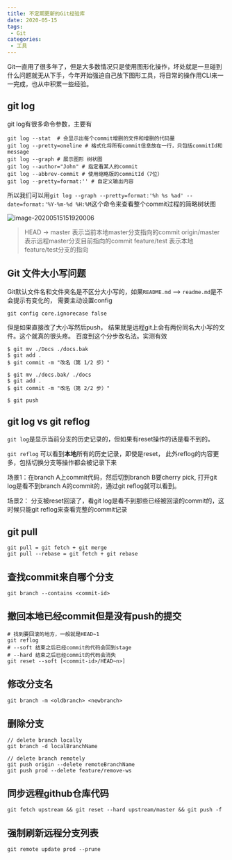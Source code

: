 ```yaml
---
title: 不定期更新的Git经验库
date: 2020-05-15
tags:
 - Git
categories:
 - 工具
---
```


Git一直用了很多年了，但是大多数情况只是使用图形化操作，坏处就是一旦碰到什么问题就无从下手，今年开始强迫自己放下图形工具，将日常的操作用CLI来一一完成，也从中积累一些经验。

<!-- more -->

## git log

git log有很多命令参数，主要有

```shell
git log --stat  # 会显示出每个commit增删的文件和增删的代码量
git log --pretty=oneline # 格式化将所有commit信息放在一行，只包括commitId和message
git log --graph # 展示图形 树状图
git log --author="John" # 指定看某人的commit
git log --abbrev-commit # 使用缩略版的commitId（7位）
git log --pretty=format:'' # 自定义输出内容
```

所以我们可以用`git log --graph --pretty=format:'%h %s %ad' --date=format:'%Y-%m-%d %H:%M`这个命令来查看整个commit过程的简略树状图

![image-20200515151920006](https://kuimo-markdown-pic.oss-cn-hangzhou.aliyuncs.com/image-20200515151920006.png)

> HEAD -> master 表示当前本地master分支指向的commit
> origin/master 表示远程master分支目前指向的commit
> feature/test 表示本地feature/test分支的指向

## Git 文件大小写问题

Git默认文件名和文件夹名是不区分大小写的，如果`README.md` —> `readme.md`是不会提示有变化的， 需要主动设置config

```shell
git config core.ignorecase false
```

但是如果直接改了大小写然后push， 结果就是远程git上会有两份同名大小写的文件。这个就真的很头疼。 百度到这个分步改名法。实测有效

 ```shell
$ git mv ./Docs ./docs.bak
$ git add .
$ git commit -m "改名（第 1/2 步）"

$ git mv ./docs.bak/ ./docs
$ git add .
$ git commit -m "改名（第 2/2 步）"

$ git push
 ```

## git log vs git reflog

`git log`是显示当前分支的历史记录的，但如果有reset操作的话是看不到的。

`git reflog` 可以看到**本地**所有的历史记录，即使是reset， 此外reflog的内容更多，包括切换分支等操作都会被记录下来

场景1：在branch A上commit代码，然后切到branch B要cherry pick, 打开git log是看不到branch A的commit的，通过git reflog就可以看到。

场景2： 分支被reset回滚了，看git log是看不到那些已经被回滚的commit的，这时候只能git reflog来查看完整的commit记录

## git pull

```shell
git pull = git fetch + git merge
git pull --rebase = git fetch + git rebase
```



## 查找commit来自哪个分支

```shell
git branch --contains <commit-id>
```



## 撤回本地已经commit但是没有push的提交

```shell
# 找到要回滚的地方，一般就是HEAD~1
git reflog 
# --soft 结束之后已经commit的代码会回到stage
# --hard 结束之后已经commit的代码会消失
git reset --soft [<commit-id>/HEAD~n>]
```



## 修改分支名

```shell
git branch -m <oldbranch> <newbranch>
```



## 删除分支

```shell
// delete branch locally
git branch -d localBranchName

// delete branch remotely
git push origin --delete remoteBranchName
git push prod --delete feature/remove-ws
```

## 同步远程github仓库代码

```shell
git fetch upstream && git reset --hard upstream/master && git push -f
```

## 强制刷新远程分支列表

```shell
git remote update prod --prune
```

